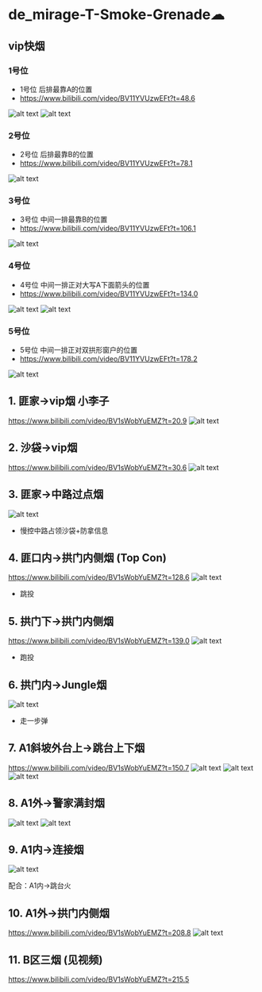 # de_mirage-T-Smoke-Grenade☁

## vip快烟

### 1号位
- 1号位 后排最靠A的位置
- https://www.bilibili.com/video/BV11YVUzwEFt?t=48.6

![alt text](../../assets/README/mirage-vip-1.png)
![alt text](../../assets/README/mirage-vip-1-zoom.png) 

### 2号位

- 2号位 后排最靠B的位置
- https://www.bilibili.com/video/BV11YVUzwEFt?t=78.1

![alt text](../../assets/README/image-3.png)

### 3号位

- 3号位 中间一排最靠B的位置 
- https://www.bilibili.com/video/BV11YVUzwEFt?t=106.1

![alt text](../../assets/README/image-2.png)

### 4号位

- 4号位 中间一排正对大写A下面箭头的位置
- https://www.bilibili.com/video/BV11YVUzwEFt?t=134.0

![alt text](../../assets/README/image-6.png)
![alt text](../../assets/README/image-1.png)

### 5号位

- 5号位 中间一排正对双拱形窗户的位置
- https://www.bilibili.com/video/BV11YVUzwEFt?t=178.2

![alt text](../../assets/README/image.png) 

## 1. 匪家->vip烟 小李子
https://www.bilibili.com/video/BV1sWobYuEMZ?t=20.9
![alt text](<../../assets/de_mirage-T-Smoke-Grenade/image.png>)

## 2. 沙袋->vip烟
https://www.bilibili.com/video/BV1sWobYuEMZ?t=30.6
![alt text](<../../assets/de_mirage-T-Smoke-Grenade/image-1.png>)


## 3. 匪家->中路过点烟
![alt text](<../../assets/de_mirage-T-Smoke-Grenade/image-2.png>)

- 慢控中路占领沙袋+防拿信息

## 4. 匪口内->拱门内侧烟 (Top Con)
https://www.bilibili.com/video/BV1sWobYuEMZ?t=128.6
![alt text](<../../assets/de_mirage-T-Smoke-Grenade/image-3.png>)
- 跳投

## 5. 拱门下->拱门内侧烟 
https://www.bilibili.com/video/BV1sWobYuEMZ?t=139.0
![alt text](<../../assets/de_mirage-T-Smoke-Grenade/image-4.png>)
- 跑投

## 6. 拱门内->Jungle烟

![alt text](<../../assets/de_mirage-T-Smoke-Grenade/image-5.png>)
- 走一步弹

## 7. A1斜坡外台上->跳台上下烟
https://www.bilibili.com/video/BV1sWobYuEMZ?t=150.7
![alt text](<../../assets/de_mirage-T-Smoke-Grenade/image-6.png>)
![alt text](<../../assets/de_mirage-T-Smoke-Grenade/image-7.png>)
![alt text](<../../assets/de_mirage-T-Smoke-Grenade/image-8.png>)

## 8. A1外->警家满封烟 
![alt text](<../../assets/de_mirage-T-Smoke-Grenade/image-9.png>)
![alt text](<../../assets/de_mirage-T-Smoke-Grenade/image-10.png>)

## 9. A1内->连接烟
![alt text](<../../assets/de_mirage-T-Smoke-Grenade/image-11.png>)

配合：A1内->跳台火

## 10. A1外->拱门内侧烟
https://www.bilibili.com/video/BV1sWobYuEMZ?t=208.8
![alt text](<../../assets/de_mirage-T-Smoke-Grenade/image-12.png>)

## 11. B区三烟 (见视频)
https://www.bilibili.com/video/BV1sWobYuEMZ?t=215.5

